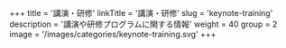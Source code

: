 +++
title = '講演・研修'
linkTitle = '講演・研修'
slug = 'keynote-training'
description = '講演や研修プログラムに関する情報'
weight = 40
group = 2
image = '/images/categories/keynote-training.svg'
+++

